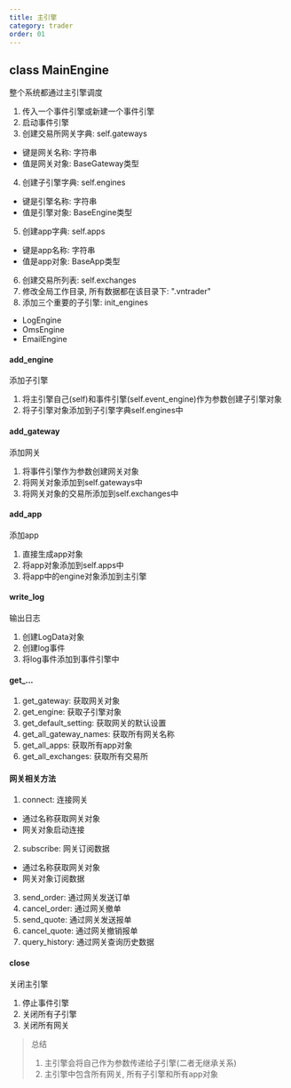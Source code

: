 ```yaml
---
title: 主引擎
category: trader
order: 01
---
```


## class MainEngine
整个系统都通过主引擎调度
1. 传入一个事件引擎或新建一个事件引擎
2. 启动事件引擎
3. 创建交易所网关字典: self.gateways
- 键是网关名称: 字符串
- 值是网关对象: BaseGateway类型
4. 创建子引擎字典: self.engines
- 键是引擎名称: 字符串
- 值是引擎对象: BaseEngine类型
5. 创建app字典: self.apps
- 键是app名称: 字符串
- 值是app对象: BaseApp类型
6. 创建交易所列表: self.exchanges
7. 修改全局工作目录, 所有数据都在该目录下: ".vntrader"
8. 添加三个重要的子引擎: init_engines
- LogEngine 
- OmsEngine
- EmailEngine

#### add_engine
添加子引擎
1. 将主引擎自己(self)和事件引擎(self.event_engine)作为参数创建子引擎对象
2. 将子引擎对象添加到子引擎字典self.engines中

#### add_gateway
添加网关
1. 将事件引擎作为参数创建网关对象
2. 将网关对象添加到self.gateways中
3. 将网关对象的交易所添加到self.exchanges中

#### add_app
添加app
1. 直接生成app对象
2. 将app对象添加到self.apps中
3. 将app中的engine对象添加到主引擎

#### write_log
输出日志
1. 创建LogData对象
2. 创建log事件
3. 将log事件添加到事件引擎中

#### get_...
1. get_gateway: 获取网关对象
2. get_engine: 获取子引擎对象
3. get_default_setting: 获取网关的默认设置
4. get_all_gateway_names: 获取所有网关名称
5. get_all_apps: 获取所有app对象
6. get_all_exchanges: 获取所有交易所

#### 网关相关方法
1. connect: 连接网关
- 通过名称获取网关对象
- 网关对象启动连接
2. subscribe: 网关订阅数据
- 通过名称获取网关对象
- 网关对象订阅数据
3. send_order: 通过网关发送订单
4. cancel_order: 通过网关撤单
5. send_quote: 通过网关发送报单
6. cancel_quote: 通过网关撤销报单
7. query_history: 通过网关查询历史数据

#### close
关闭主引擎
1. 停止事件引擎
2. 关闭所有子引擎
3. 关闭所有网关

> 总结
> 1. 主引擎会将自己作为参数传递给子引擎(二者无继承关系)
> 2. 主引擎中包含所有网关, 所有子引擎和所有app对象